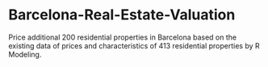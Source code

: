 # Barcelona-Real-Estate-Valuation
Price additional 200 residential properties in Barcelona based on the existing data of prices and characteristics of 413 residential properties by R Modeling. 
